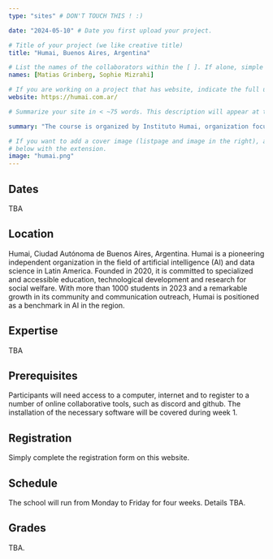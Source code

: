 ```yaml
---
type: "sites" # DON'T TOUCH THIS ! :)

date: "2024-05-10" # Date you first upload your project.

# Title of your project (we like creative title)
title: "Humai, Buenos Aires, Argentina"

# List the names of the collaborators within the [ ]. If alone, simple put your name within []
names: [Matias Grinberg, Sophie Mizrahi]

# If you are working on a project that has website, indicate the full url including "https://" below or leave it empty.
website: https://humai.com.ar/

# Summarize your site in < ~75 words. This description will appear at the top of your page and on the list page with other sites..

summary: "The course is organized by Instituto Humai, organization focused on AI for Social Good in LATAM, Iberá, Nuñez, Ciudad Autónoma de Buenos Aires."

# If you want to add a cover image (listpage and image in the right), add it to your directory and indicate the name
# below with the extension.
image: "humai.png"
---
```


## Dates
TBA

## Location
Humai, Ciudad Autónoma de Buenos Aires, Argentina. Humai is a pioneering independent organization in the field of artificial intelligence (AI) and data science in Latin America. Founded in 2020, it is committed to specialized and accessible education, technological development and research for social welfare. With more than 1000 students in 2023 and a remarkable growth in its community and communication outreach, Humai is positioned as a benchmark in AI in the region.

## Expertise
TBA

## Prerequisites
Participants will need access to a computer, internet and to register to a number of online collaborative tools, such as discord and github. The installation of the necessary software will be covered during week 1.

## Registration
Simply complete the registration form on this website.

## Schedule
The school will run from Monday to Friday for four weeks. Details TBA.

## Grades
TBA.
